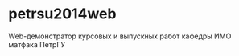 petrsu2014web
=============

Web-демонстратор курсовых и выпускных работ кафедры ИМО матфака ПетрГУ
